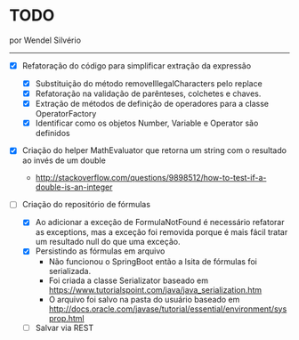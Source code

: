 # TODO

por Wendel Silvério

- - -

- [x] Refatoração do código para simplificar extração da expressão
    - [x] Substituição do método removeIllegalCharacters pelo replace
    - [x] Refatoração na validação de parênteses, colchetes e chaves.
    - [x] Extração de métodos de definição de operadores para a classe OperatorFactory
    - [x] Identificar como os objetos Number, Variable e Operator são definidos

- [x] Criação do helper MathEvaluator que retorna um string com o resultado ao invés de um double
	- http://stackoverflow.com/questions/9898512/how-to-test-if-a-double-is-an-integer

- [ ] Criação do repositório de fórmulas
	- [x] Ao adicionar a exceção de FormulaNotFound é necessário refatorar as exceptions, mas a exceção foi removida porque é mais fácil tratar um resultado null do que uma exceção.
	- [x] Persistindo as fórmulas em arquivo
    	- Não funcionou o SpringBoot então a lsita de fórmulas foi serializada.
    	- Foi criada a classe Serializator baseado em https://www.tutorialspoint.com/java/java_serialization.htm
    	- O arquivo foi salvo na pasta do usuário baseado em http://docs.oracle.com/javase/tutorial/essential/environment/sysprop.html
	- [ ] Salvar via REST 
